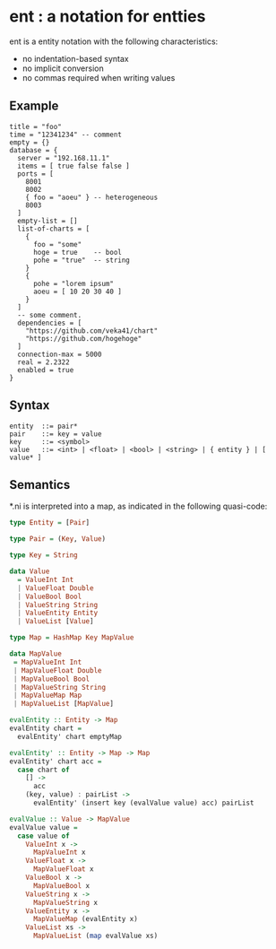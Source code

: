 # ent : a notation for entties

ent is a entity notation with the following characteristics:

- no indentation-based syntax
- no implicit conversion
- no commas required when writing values

## Example
``` chart
title = "foo"
time = "12341234" -- comment
empty = {}
database = {
  server = "192.168.11.1"
  items = [ true false false ]
  ports = [
    8001
    8002
    { foo = "aoeu" } -- heterogeneous
    8003
  ]
  empty-list = []
  list-of-charts = [
    {
      foo = "some"
      hoge = true    -- bool
      pohe = "true"  -- string
    }
    {
      pohe = "lorem ipsum"
      aoeu = [ 10 20 30 40 ]
    }
  ]
  -- some comment.
  dependencies = [
    "https://github.com/veka41/chart"
    "https://github.com/hogehoge"
  ]
  connection-max = 5000
  real = 2.2322
  enabled = true
}
```

## Syntax
``` text
entity  ::= pair*
pair    ::= key = value
key     ::= <symbol>
value   ::= <int> | <float> | <bool> | <string> | { entity } | [ value* ]
```

## Semantics
*.ni is interpreted into a map, as indicated in the following quasi-code:
``` haskell
type Entity = [Pair]

type Pair = (Key, Value)

type Key = String

data Value
  = ValueInt Int
  | ValueFloat Double
  | ValueBool Bool
  | ValueString String
  | ValueEntity Entity
  | ValueList [Value]

type Map = HashMap Key MapValue

data MapValue
 = MapValueInt Int
 | MapValueFloat Double
 | MapValueBool Bool
 | MapValueString String
 | MapValueMap Map
 | MapValueList [MapValue]

evalEntity :: Entity -> Map
evalEntity chart =
  evalEntity' chart emptyMap

evalEntity' :: Entity -> Map -> Map
evalEntity' chart acc =
  case chart of
    [] ->
      acc
    (key, value) : pairList ->
      evalEntity' (insert key (evalValue value) acc) pairList

evalValue :: Value -> MapValue
evalValue value =
  case value of
    ValueInt x ->
      MapValueInt x
    ValueFloat x ->
      MapValueFloat x
    ValueBool x ->
      MapValueBool x
    ValueString x ->
      MapValueString x
    ValueEntity x ->
      MapValueMap (evalEntity x)
    ValueList xs ->
      MapValueList (map evalValue xs)
```
